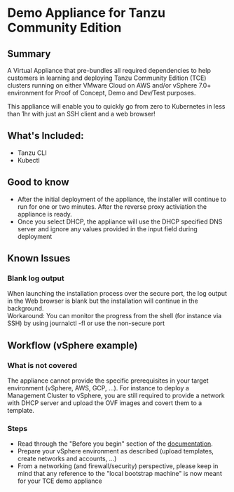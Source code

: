 # Demo Appliance for Tanzu Community Edition

## Summary

A Virtual Appliance that pre-bundles all required dependencies to help customers in learning and deploying Tanzu Community Edition (TCE) clusters running on either VMware Cloud on AWS and/or vSphere 7.0+ environment for Proof of Concept, Demo and Dev/Test purposes.

This appliance will enable you to quickly go from zero to Kubernetes in less than 1hr with just an SSH client and a web browser!

## What's Included:
- Tanzu CLI
- Kubectl

## Good to know

- After the initial deployment of the appliance, the installer will continue to run for one or two minutes. After the reverse proxy activiation the appliance is ready.
- Once you select DHCP, the appliance will use the DHCP specified DNS server and ignore any values provided in the input field during deployment

## Known Issues

### Blank log output
When launching the installation process over the secure port, the log output in the Web browser is blank but the installation will continue in the background.  
Workaround: You can monitor the progress from the shell (for instance via SSH) by using journalctl -fl or use the non-secure port


## Workflow (vSphere example)

### What is not covered
The appliance cannot provide the specific prerequisites in your target environment (vSphere, AWS, GCP, ...). For instance to deploy a Management Cluster to vSphere, you are still required to provide a network with DHCP server and upload the OVF images and covert them to a template.

### Steps
- Read through the "Before you begin" section of the [documentation](https://tanzucommunityedition.io/docs/v0.12/vsphere/).
- Prepare your vSphere environment as described (upload templates, create networks and accounts, ...)
- From a networking (and firewall/security) perspective, please keep in mind that any reference to the "local bootstrap machine" is now meant for your TCE demo appliance


